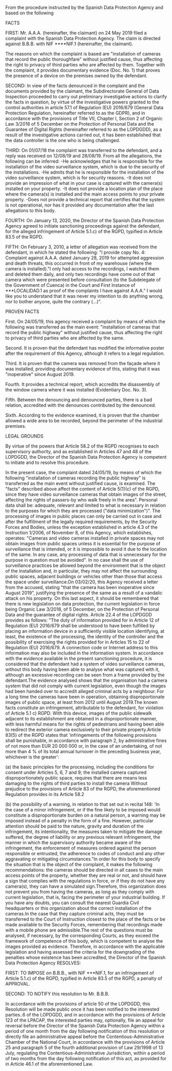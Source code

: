 From the procedure instructed by the Spanish Data Protection Agency and based on the following

FACTS

FIRST: Mr. A.A.A. (hereinafter, the claimant) on 24 May 2019 filed a complaint with the Spanish Data Protection Agency.   The claim is directed against B.B.B. with NIF \*\*\*\*NIF.1 (hereinafter, the claimant).

The reasons on which the complaint is based are "installation of cameras that record the public thoroughfare" without justified cause, thus affecting the right to privacy of third parties who are affected by them. Together with the complaint, it provides documentary evidence (Doc. No. 1) that proves the presence of a device on the premises owned by the defendant.

SECOND: In view of the facts denounced in the complaint and the documents provided by the claimant, the Subdirectorate General of Data Inspection proceeded to carry out preliminary investigative actions to clarify the facts in question, by virtue of the investigative powers granted to the control authorities in article 57.1 of Regulation (EU) 2016/679 (General Data Protection Regulation, hereinafter referred to as the GDPR), and in accordance with the provisions of Title VII, Chapter I, Section 2 of Organic Law 3/2018 of 5 December on the Protection of Personal Data and the Guarantee of Digital Rights (hereinafter referred to as the LOPDGDD), as a result of the investigative actions carried out, it has been established that the data controller is the one who is being challenged.

THIRD: On 01/07/18 the complaint was transferred to the defendant, and a reply was received on 12/08/19 and 28/08/19. From all the allegations, the following can be inferred:
-He acknowledges that he is responsible for the installation of the video surveillance system, which is due to the security of the installations.
-He admits that he is responsible for the installation of the video surveillance system, which is for security reasons.
-It does not provide an impression of what in your case is captured with the camera(s) installed on your property.
-It does not provide a location plan of the place where the camera(s) is installed and the main access points to your private property.
-Does not provide a technical report that certifies that the system is not operational, nor has it provided any documentation after the last allegations to this body.

FOURTH: On January 13, 2020, the Director of the Spanish Data Protection Agency agreed to initiate sanctioning proceedings against the defendant, for the alleged infringement of Article 5.1.c) of the RGPD, typified in Article 83.5 of the RGPD.

FIFTH: On February 3, 2010, a letter of allegation was received from the defendant, in which he stated the following: "I provide copy No. 4: Complaint against A.A.A. dated January 28, 2019 for attempted aggression and death threats, this occurred in front of my warehouse (where the camera is installed)."I only had access to the recordings, I watched them and deleted them daily, and only two recordings have come out of that camera which were presented before consultation (to the Subdelegate of the Government of Cuenca) in the Court and First Instance of \*\*\*LOCALIDAD.1 as proof of the complaints I have against A.A.A." I would like you to understand that it was never my intention to do anything wrong, nor to bother anyone, quite the contrary (...)". 

PROVEN FACTS

First. On 24/05/19, this agency received a complaint by means of which the following was transferred as the main event: "installation of cameras that record the public highway" without justified cause, thus affecting the right to privacy of third parties who are affected by the same.

Second. It is proven that the defendant has modified the informative poster after the requirement of this Agency, although it refers to a legal regulation.

Third.  It is proven that the camera was removed from the façade where it was installed, providing documentary evidence of this, stating that it was "inoperative" since August 2019.

Fourth. It provides a technical report, which accredits the disassembly of the window camera where it was installed (Evidentiary Doc. No. 3).

Fifth.   Between the denouncing and denounced parties, there is a bad relation, accredited with the denounces contributed by the denounced.

Sixth. According to the evidence examined, it is proven that the chamber allowed a wide area to be recorded, beyond the perimeter of the industrial premises. 

LEGAL GROUNDS

By virtue of the powers that Article 58.2 of the RGPD recognises to each supervisory authority, and as established in Articles 47 and 48 of the LOPDGDD, the Director of the Spanish Data Protection Agency is competent to initiate and to resolve this procedure.

In the present case, the complaint dated 24/05/19, by means of which the following "installation of cameras recording the public highway" is transferred as the main event without justified cause, is examined. The "facts" described above affect the content of Article 5(1)(c) of the RGPD, since they have video surveillance cameras that obtain images of the street, affecting the rights of passers-by who walk freely in the area". Personal data shall be: adequate, relevant and limited to what is necessary in relation to the purposes for which they are processed ("data minimization")". The processing of images in public places can only be carried out in case and after the fulfillment of the legally required requirements, by the Security Forces and Bodies, unless the exception established in article 4.3 of the Instruction 1/2006, of November 8, of this Agency, which establishes, operates: "Cameras and video cameras installed in private spaces may not obtain images from public spaces unless it is essential for the purpose of surveillance that is intended, or it is impossible to avoid it due to the location of the same. In any case, any processing of data that is unnecessary for the purpose in question must be avoided". In no case shall the use of surveillance practices be allowed beyond the environment that is the object of the installation and, in particular, they may not affect the surrounding public spaces, adjacent buildings or vehicles other than those that access the space under surveillance.On 03/02/20, this Agency received a letter from the accused, stating "that the camera has been inoperative since August 2019", justifying the presence of the same as a result of a vandalic attack on his property. On this last aspect, it should be remembered that there is new legislation on data protection, the current legislation in force being Organic Law 3/2018, of 5 December, on the Protection of Personal Data and the guarantee of digital rights. Article 22.4 of the LOPDGDD provides as follows: "The duty of information provided for in Article 12 of Regulation (EU) 2016/679 shall be understood to have been fulfilled by placing an information device in a sufficiently visible location identifying, at least, the existence of the processing, the identity of the controller and the possibility of exercising the rights provided for in Articles 15 to 22 of Regulation (EU) 2016/679. A connection code or Internet address to this information may also be included in the information system. In accordance with the evidence available in the present sanctioning procedure, it is considered that the defendant had a system of video surveillance cameras, without this body having been able to analyse what was captured with it, although an excessive recording can be seen from a frame provided by the defendant.The evidence analysed shows that the organisation had a camera system that did not comply with current legislation, even though the images had been handed over to accredit alleged criminal acts by a neighbour. For a long time the cameras have been in operation, obtaining disproportionate images of public space, at least from 2012 until August 2019.The known facts constitute an infringement, attributable to the defendant, for violation of Article 5.1 c) RGPD. With this device, images of the public sidewalk adjacent to its establishment are obtained in a disproportionate manner, with less harmful means for the rights of pedestrians and having been able to redirect the exterior camera exclusively to their private property.Article 83(5) of the RGPD states that 'infringements of the following provisions shall be punishable, in accordance with paragraph 2, by administrative fines of not more than EUR 20 000 000 or, in the case of an undertaking, of not more than 4 % of its total annual turnover in the preceding business year, whichever is the greater':

(a) the basic principles for the processing, including the conditions for consent under Articles 5, 6, 7 and 9; the installed camera captured disproportionately public space, requires that there are means less damaging to the rights of third parties to install the camera Without prejudice to the provisions of Article 83 of the RGPD, the aforementioned Regulation provides in its Article 58.2 

(b) the possibility of a warning, in relation to that set out in recital 148: 'In the case of a minor infringement, or if the fine likely to be imposed would constitute a disproportionate burden on a natural person, a warning may be imposed instead of a penalty in the form of a fine. However, particular attention should be paid to the nature, gravity and duration of the infringement, its intentionality, the measures taken to mitigate the damage suffered, the degree of liability or any previous relevant infringement, the manner in which the supervisory authority became aware of the infringement, the enforcement of measures ordered against the person responsible or entrusted, the adherence to codes of conduct and any other aggravating or mitigating circumstances."In order for this body to specify the situation that is the object of the complaint, it makes the following recommendations: the cameras should be directed in all cases to the main access points of the property, whether they are real or not, and should have a sign that complies with the regulations in force, or if they do not have any camera(s), they can have a simulated sign.Therefore, this organization does not prevent you from having the cameras, as long as they comply with current legislation, that is, facing the perimeter of your industrial building. If you have any doubts, you can consult the nearest Guardia Civil headquarters or this organization about the correct installation of the cameras.In the case that they capture criminal acts, they must be transferred to the Court of Instruction closest to the place of the facts or be made available to the Security Forces, remembering that recordings made with a mobile phone are admissible.The rest of the questions must be analysed, if necessary, by the corresponding Courts, as they exceed the framework of competence of this body, which is competent to analyse the images provided as evidence. Therefore, in accordance with the applicable legislation and having assessed the criteria for the downgrading of the penalties whose existence has been accredited, the Director of the Spanish Data Protection Agency RESOLVES:

FIRST: TO IMPOSE on B.B.B., with NIF \*\*\*NIF.1, for an infringement of Article 5.1.c) of the RGPD, typified in Article 83.5 of the RGPD, a penalty of APPROVAL.

SECOND: TO NOTIFY this resolution to Mr. B.B.B. 

In accordance with the provisions of article 50 of the LOPDGDD, this Resolution will be made public once it has been notified to the interested parties..6 of the LOPDGDD, and in accordance with the provisions of Article 123 of the LPACAP, the interested parties may, optionally, file an appeal for reversal before the Director of the Spanish Data Protection Agency within a period of one month from the day following notification of this resolution or directly file an administrative appeal before the Contentious-Administrative Chamber of the National Court, in accordance with the provisions of Article 25 and paragraph 5 of the fourth additional provision of Law 29/1998 of 13 July, regulating the Contentious-Administrative Jurisdiction, within a period of two months from the day following notification of this act, as provided for in Article 46.1 of the aforementioned Law.
